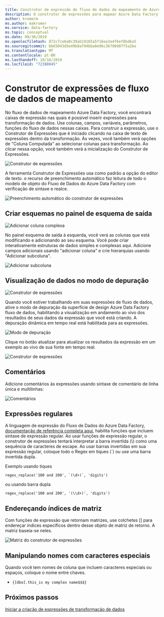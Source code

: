 ```yaml
---
title: Construtor de expressão de fluxo de dados de mapeamento de Azure Data Factory
description: O construtor de expressões para mapear Azure Data Factory fluxos de dados
author: kromerm
ms.author: makromer
ms.service: data-factory
ms.topic: conceptual
ms.date: 09/30/2019
ms.openlocfilehash: 872c7ce6a0c39ab19165a5f16ea3e4f6ef8bd6a5
ms.sourcegitcommit: bb65043d5e49b8af94bba0e96c36796987f5a2be
ms.translationtype: MT
ms.contentlocale: pt-BR
ms.lasthandoff: 10/16/2019
ms.locfileid: "72388045"
---
```

# <a name="mapping-data-flow-expression-builder"></a>Construtor de expressões de fluxo de dados de mapeamento



No fluxo de dados de mapeamento Azure Data Factory, você encontrará caixas de expressão nas quais é possível inserir expressões para transformação de dados. Use colunas, campos, variáveis, parâmetros, funções do fluxo de dados nessas caixas. Para construir a expressão, use o Construtor de Expressões que é iniciado clicando na caixa de texto de expressões dentro da transformação. Às vezes, você também verá opções de "Coluna Computada" ao selecionar colunas para transformação. Ao clicar nessa opção, você também verá a inicialização do Construtor de Expressões.

![Construtor de expressões](media/data-flow/xpb1.png "Construtor de Expressões")

A ferramenta Construtor de Expressões usa como padrão a opção do editor de texto. o recurso de preenchimento automático faz leitura de todo o modelo de objeto do Fluxo de Dados do Azure Data Factory com verificação de sintaxe e realce.

![Preenchimento automático do construtor de expressões](media/data-flow/expb1.png "Preenchimento automático do construtor de expressões")

## <a name="build-schemas-in-output-schema-pane"></a>Criar esquemas no painel de esquema de saída

![Adicionar coluna complexa](media/data-flow/complexcolumn.png "Adicionar colunas")

No painel esquema de saída à esquerda, você verá as colunas que está modificando e adicionando ao seu esquema. Você pode criar interativamente estruturas de dados simples e complexas aqui. Adicione campos adicionais usando "adicionar coluna" e crie hierarquias usando "Adicionar subcoluna".

![Adicionar subcoluna](media/data-flow/addsubcolumn.png "Adicionar subcoluna")

## <a name="data-preview-in-debug-mode"></a>Visualização de dados no modo de depuração

![Construtor de expressões](media/data-flow/exp4b.png "Visualização de dados de expressão")

Quando você estiver trabalhando em suas expressões de fluxo de dados, ative o modo de depuração da superfície de design Azure Data Factory fluxo de dados, habilitando a visualização em andamento ao vivo dos resultados de seus dados da expressão que você está criando. A depuração dinâmica em tempo real está habilitada para as expressões.

![Modo de depuração](media/data-flow/debugbutton.png "Botão de depuração")

Clique no botão atualizar para atualizar os resultados da expressão em um exemplo ao vivo de sua fonte em tempo real.

![Construtor de expressões](media/data-flow/exp5.png "Visualização de dados de expressão")

## <a name="comments"></a>Comentários

Adicione comentários às expressões usando sintaxe de comentário de linha única e multilinhas:

![Comentários](media/data-flow/comments.png "Comentários")

## <a name="regular-expressions"></a>Expressões regulares

A linguagem de expressão do Fluxo de Dados do Azure Data Factory, [documentação de referência completa aqui](https://aka.ms/dataflowexpressions), habilita funções que incluem sintaxe de expressão regular. Ao usar funções de expressão regular, o construtor de expressões tentará interpretar a barra invertida (\\) como uma sequência de caracteres de escape. Ao usar barras invertidas em sua expressão regular, coloque todo o Regex em tiques (\`) ou use uma barra invertida dupla.

Exemplo usando tiques

```
regex_replace('100 and 200', `(\d+)`, 'digits')
```

ou usando barra dupla

```
regex_replace('100 and 200', '(\\d+)', 'digits')
```

## <a name="addressing-array-indexes"></a>Endereçando índices de matriz

Com funções de expressão que retornam matrizes, use colchetes [] para endereçar índices específicos dentro desse objeto de matriz de retorno. A matriz baseia-se neles.

![Matriz do construtor de expressões](media/data-flow/expb2.png "Visualização de dados de expressão")

## <a name="handling-names-with-special-characters"></a>Manipulando nomes com caracteres especiais

Quando você tem nomes de coluna que incluem caracteres especiais ou espaços, coloque o nome entre chaves.
* ```{[dbo].this_is my complex name$$$}```

## <a name="next-steps"></a>Próximos passos

[Iniciar a criação de expressões de transformação de dados](data-flow-expression-functions.md)
